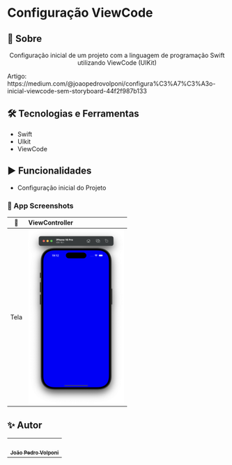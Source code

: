 # Configuração ViewCode

## 📒 Sobre
<p align="center">Configuração inicial de um projeto com a linguagem de programação Swift utilizando ViewCode (UIKit)</p>
<p >Artigo: https://medium.com/@joaopedrovolponi/configura%C3%A7%C3%A3o-inicial-viewcode-sem-storyboard-44f2f987b133</p>

## 🛠️ Tecnologias e Ferramentas
- Swift
- UIkit
- ViewCode

## ▶️ Funcionalidades
- Configuração inicial do Projeto

### 📱 App Screenshots

|       🍏       |              ViewController               |  
| :------------: | :----------------------------------------|
| Tela | <img src="https://github.com/JoaoPedroVolponi/assets/blob/main/configuracao-viewcode/viewController.png" width="220px;" height="400" />

## ✨ Autor
<!-- ALL-CONTRIBUTORS-LIST:START - Do not remove or modify this section -->
<!-- prettier-ignore-start -->
<!-- markdownlint-disable -->
<table>
  <tr>
    <td align="center">
      <a href="https://github.com/JoaoPedroVolponi">
        <img src="https://avatars.githubusercontent.com/u/98360987?v=4" width="100px;" alt=""/>
        <br />
        <sub>
          <b>João Pedro Volponi</b>
        </sub>
      </a>
      <br />
    </td>
  </tr>
</table>

<!-- markdownlint-enable -->
<!-- prettier-ignore-end -->
<!-- ALL-CONTRIBUTORS-LIST:END -->
